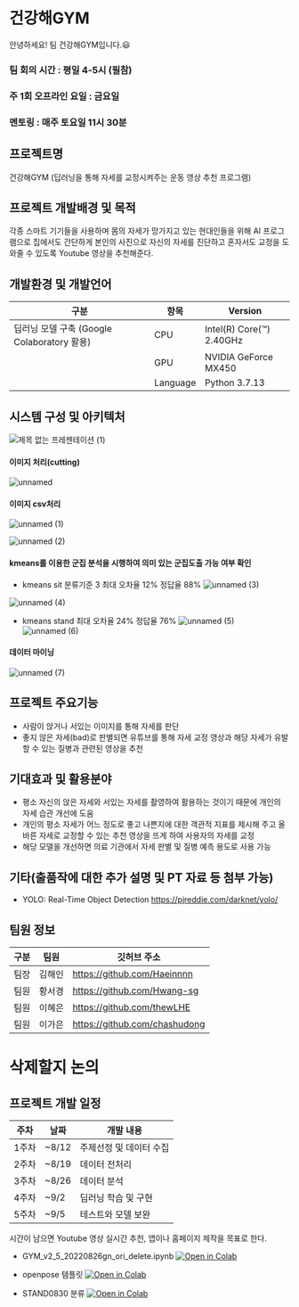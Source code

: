 # 건강해GYM

안녕하세요! 팀 건강해GYM입니다.:smiley:


### 팀 회의 시간 : 평일 4-5시 (필참)

### 주 1회 오프라인 요일 : 금요일

### 멘토링 : 매주 토요일 11시 30분


## 프로젝트명
건강해GYM (딥러닝을 통해 자세를 교정시켜주는 운동 영상 추천 프로그램)

## 프로젝트 개발배경 및 목적
각종 스마트 기기들을 사용하며 몸의 자세가 망가지고 있는 현대인들을 위해 AI 프로그램으로 집에서도 간단하게 본인의 사진으로 자신의 자세를 진단하고 혼자서도 교정을 도와줄 수 있도록 Youtube 영상을 추천해준다.

## 개발환경 및 개발언어

| 구분 | 항목 | Version |
| ------ | -- |----------- |
| 딥러닝 모델 구축 (Google Colaboratory 활용) |  CPU | Intel(R) Core(™) 2.40GHz |
|  | GPU | NVIDIA GeForce MX450 |
|  | Language | Python 3.7.13 |

## 시스템 구성 및 아키텍처
![제목 없는 프레젠테이션 (1)](https://user-images.githubusercontent.com/67837142/190217508-29b11648-77e6-45b5-889d-f5aec84fad42.jpg)

#### 이미지 처리(cutting)
![unnamed](https://user-images.githubusercontent.com/67837142/190217871-3a9c197c-1d5b-4c03-8987-975f79a0128c.png)
#### 이미지 csv처리
![unnamed (1)](https://user-images.githubusercontent.com/67837142/190217918-0520a170-3f2a-4424-8377-a668769dc4a3.png)

![unnamed (2)](https://user-images.githubusercontent.com/67837142/190217945-9890da9a-dd32-46f3-a29b-700aab2bff0d.png)

#### kmeans를 이용한 군집 분석을 시행하여 의미 있는 군집도출 가능 여부 확인
- kmeans sit 분류기준 3 최대 오차율 12% 정답율 88%
![unnamed (3)](https://user-images.githubusercontent.com/67837142/190218462-848d39bf-e70f-4f2e-922e-405a466efaa2.png)

![unnamed (4)](https://user-images.githubusercontent.com/67837142/190218513-dab2868b-9d9f-4c46-afa1-c6269adc630b.png)

- kmeans stand 최대 오차율 24% 정답율 76%
![unnamed (5)](https://user-images.githubusercontent.com/67837142/190218646-befde3ac-b262-4a4e-925f-9beaaafd73c8.png)
![unnamed (6)](https://user-images.githubusercontent.com/67837142/190218670-1fede80f-99ab-492f-bd6a-2b7c7c5b2ad4.png)

#### 데이터 마이닝
![unnamed (7)](https://user-images.githubusercontent.com/67837142/190218706-561f43f6-5e81-4825-a645-70fe6af3a95d.png)

## 프로젝트 주요기능
- 사람이 앉거나 서있는 이미지를 통해 자세를 판단 
- 좋지 않은 자세(bad)로 판별되면 유튜브를 통해 자세 교정 영상과 해당 자세가 유발할 수 있는 질병과 관련된 영상을 추천

## 기대효과 및 활용분야
-  평소 자신의 앉은 자세와 서있는 자세를 촬영하여 활용하는 것이기 때문에 개인의 자세 습관 개선에 도움
- 개인의 평소 자세가 어느 정도로 좋고 나쁜지에 대한 객관적 지표를 제시해 주고 올바른 자세로 교정할 수 있는 추천 영상을 뜨게 하여 사용자의 자세를 교정
- 해당 모델을 개선하면 의료 기관에서 자세 판별 및 질병 예측 용도로 사용 가능

## 기타(출품작에 대한 추가 설명 및 PT 자료 등 첨부 가능)

- YOLO: Real-Time Object Detection
https://pjreddie.com/darknet/yolo/

## 팀원 정보 

| 구분 | 팀원 | 깃허브 주소 |
| ---------- | ---------- | ---------- |
| 팀장 | 김해인 | https://github.com/Haeinnnn |
| 팀원 | 황서경 | https://github.com/Hwang-sg |
| 팀원 | 이혜은 | https://github.com/thewLHE |
| 팀원 | 이가은 | https://github.com/chashudong |

# 삭제할지 논의

## 프로젝트 개발 일정

| 주차 | 날짜 | 개발 내용 |
| ------ | -- |----------- |
| 1주차 | ~8/12 | 주제선정 및 데이터 수집 |
| 2주차 | ~8/19 | 데이터 전처리 |
| 3주차 | ~8/26 | 데이터 분석 |
| 4주차 | ~9/2 | 딥러닝 학습 및 구현 |
| 5주차 | ~9/5 | 테스트와 모델 보완 |
시간이 남으면 Youtube 영상 실시간 추천,
앱이나 홈페이지 제작을 목표로 한다.

<p>

* GYM_v2_5_20220826gn_ori_delete.ipynb
[![Open in Colab](https://colab.research.google.com/assets/colab-badge.svg)](https://colab.research.google.com/github/Haeinnnn/geonganghaeGYM/blob/main/%EC%BD%94%EB%93%9C/GYM_v2_5_20220826gn_ori_delete.ipynb)
 
<p>
<p>
 
 
* openpose 템플릿
[![Open in Colab](https://colab.research.google.com/assets/colab-badge.svg)](https://colab.research.google.com/github/dhrim/2022_WISET/blob/main/material/deep_learning/open_pose_using_template.ipynb)
 
<p>

<p>
 
 
* STAND0830 분류
[![Open in Colab](https://colab.research.google.com/assets/colab-badge.svg)](https://colab.research.google.com/github/Haeinnnn/geonganghaeGYM/blob/main/%EC%BD%94%EB%93%9C/220830GYM_v3_2.ipynb)
 
<p>
